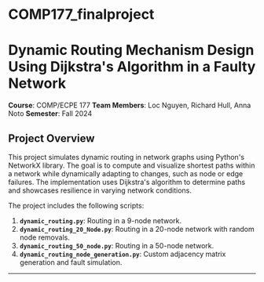 # COMP177_finalproject

# Dynamic Routing Mechanism Design Using Dijkstra's Algorithm in a Faulty Network


**Course**: COMP/ECPE 177 
**Team Members**: Loc Nguyen, Richard Hull, Anna Noto
**Semester**: Fall 2024

## Project Overview
This project simulates dynamic routing in network graphs using Python's NetworkX library. The goal is to compute and visualize shortest paths within a network while dynamically adapting to changes, such as node or edge failures. The implementation uses Dijkstra's algorithm to determine paths and showcases resilience in varying network conditions.

The project includes the following scripts:
1. **`dynamic_routing.py`**: Routing in a 9-node network.
2. **`dynamic_routing_20_Node.py`**: Routing in a 20-node network with random node removals.
3. **`dynamic_routing_50_node.py`**: Routing in a 50-node network.
4. **`dynamic_routing_node_generation.py`**: Custom adjacency matrix generation and fault simulation.

---
